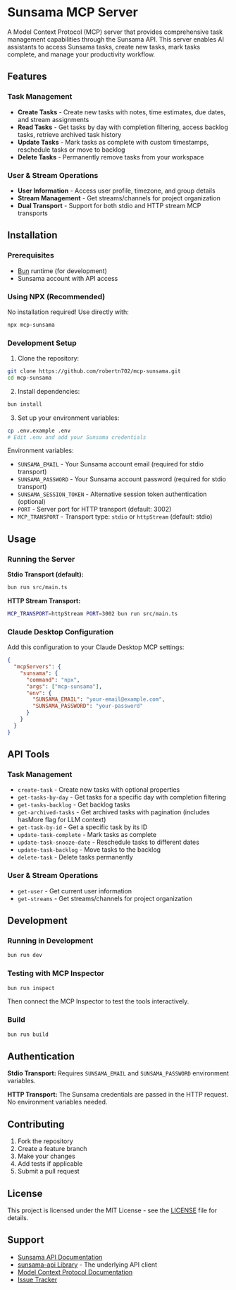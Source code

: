 # Sunsama MCP Server

A Model Context Protocol (MCP) server that provides comprehensive task management capabilities through the Sunsama API. This server enables AI assistants to access Sunsama tasks, create new tasks, mark tasks complete, and manage your productivity workflow.

## Features

### Task Management
- **Create Tasks** - Create new tasks with notes, time estimates, due dates, and stream assignments
- **Read Tasks** - Get tasks by day with completion filtering, access backlog tasks, retrieve archived task history
- **Update Tasks** - Mark tasks as complete with custom timestamps, reschedule tasks or move to backlog
- **Delete Tasks** - Permanently remove tasks from your workspace

### User & Stream Operations
- **User Information** - Access user profile, timezone, and group details
- **Stream Management** - Get streams/channels for project organization
- **Dual Transport** - Support for both stdio and HTTP stream MCP transports

## Installation

### Prerequisites
- [Bun](https://bun.sh) runtime (for development)
- Sunsama account with API access

### Using NPX (Recommended)
No installation required! Use directly with:
```bash
npx mcp-sunsama
```

### Development Setup
1. Clone the repository:
```bash
git clone https://github.com/robertn702/mcp-sunsama.git
cd mcp-sunsama
```

2. Install dependencies:
```bash
bun install
```

3. Set up your environment variables:
```bash
cp .env.example .env
# Edit .env and add your Sunsama credentials
```

Environment variables:
- `SUNSAMA_EMAIL` - Your Sunsama account email (required for stdio transport)
- `SUNSAMA_PASSWORD` - Your Sunsama account password (required for stdio transport)
- `SUNSAMA_SESSION_TOKEN` - Alternative session token authentication (optional)
- `PORT` - Server port for HTTP transport (default: 3002)
- `MCP_TRANSPORT` - Transport type: `stdio` or `httpStream` (default: stdio)

## Usage

### Running the Server

**Stdio Transport (default):**
```bash
bun run src/main.ts
```

**HTTP Stream Transport:**
```bash
MCP_TRANSPORT=httpStream PORT=3002 bun run src/main.ts
```

### Claude Desktop Configuration

Add this configuration to your Claude Desktop MCP settings:

```json
{
  "mcpServers": {
    "sunsama": {
      "command": "npx",
      "args": ["mcp-sunsama"],
      "env": {
        "SUNSAMA_EMAIL": "your-email@example.com",
        "SUNSAMA_PASSWORD": "your-password"
      }
    }
  }
}
```

## API Tools

### Task Management
- `create-task` - Create new tasks with optional properties
- `get-tasks-by-day` - Get tasks for a specific day with completion filtering
- `get-tasks-backlog` - Get backlog tasks
- `get-archived-tasks` - Get archived tasks with pagination (includes hasMore flag for LLM context)
- `get-task-by-id` - Get a specific task by its ID
- `update-task-complete` - Mark tasks as complete
- `update-task-snooze-date` - Reschedule tasks to different dates
- `update-task-backlog` - Move tasks to the backlog
- `delete-task` - Delete tasks permanently

### User & Stream Operations
- `get-user` - Get current user information
- `get-streams` - Get streams/channels for project organization

## Development

### Running in Development
```bash
bun run dev
```

### Testing with MCP Inspector
```bash
bun run inspect
```

Then connect the MCP Inspector to test the tools interactively.

### Build
```bash
bun run build
```

## Authentication

**Stdio Transport:** Requires `SUNSAMA_EMAIL` and `SUNSAMA_PASSWORD` environment variables.

**HTTP Transport:** The Sunsama credentials are passed in the HTTP request. No environment variables needed.

## Contributing

1. Fork the repository
2. Create a feature branch
3. Make your changes
4. Add tests if applicable
5. Submit a pull request

## License

This project is licensed under the MIT License - see the [LICENSE](LICENSE) file for details.

## Support

- [Sunsama API Documentation](https://help.sunsama.com) 
- [sunsama-api Library](https://github.com/robertn702/sunsama-api) - The underlying API client
- [Model Context Protocol Documentation](https://modelcontextprotocol.io)
- [Issue Tracker](https://github.com/robertn702/mcp-sunsama/issues)